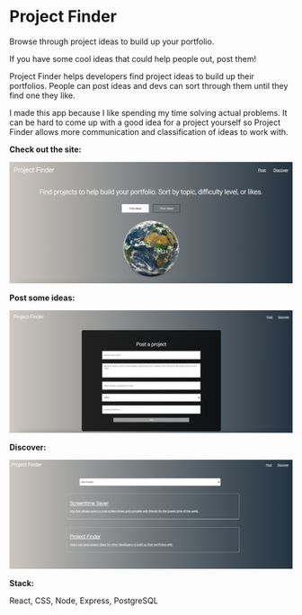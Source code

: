 # Project Finder

Browse through project ideas to build up your portfolio. 

If you have some cool ideas that could help people out, post them!

Project Finder helps developers find project ideas to build up their portfolios. People can post ideas and devs can sort through them until they find one they like. 

I made this app because I like spending my time solving actual problems. It can be hard to come up with a good idea for a project yourself so Project Finder allows more communication and classification of ideas to work with.

**Check out the site:** 

![landing page](./src/read-me-imgs/landingPageSS.png)

**Post some ideas:**

![post ideas page](./src/read-me-imgs/postPageSS.png)

**Discover:**

![browsing page](./src/read-me-imgs/discoverPageSS.png)

**Stack:**

React, CSS, Node, Express, PostgreSQL

